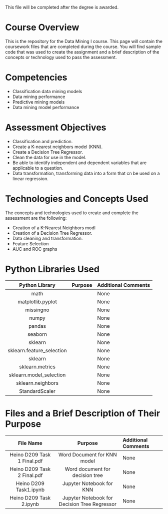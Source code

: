 This file will be completed after the degree is awarded.

# Course Overview

This is the repository for the Data Mining I course. This page will contain the coursework files that are completed during the course.  You will find sample code that was used to create the assignment and a brief description of the concepts or technology used to pass the assessment. 

# Competencies
- Classification data mining models
- Data mining performance
- Predictive mining models
- Data mining model performance

# Assessment Objectives
- Classification and prediction.
- Create a K-nearest neighbors model (KNN).
- Create a Decision Tree Regressor.
- Clean the data for use in the model.
- Be able to identify independent and dependent variables that are applicable to a question.
- Data transformation, transforming data into a form that cn be used on a linear regression.

# Technologies and Concepts Used
The concepts and technologies used to create and complete the assessment are the following:
- Creation of a K-Nearest Neighbors modl
- Creation of a Decision Tree Regressor.
- Data cleaning and transformation.
- Feature Selection
- AUC and ROC graphs

# Python Libraries Used
|**Python Library**|**Purpose**|**Additional Comments**|
|:-----:|:-----:|:-----|
|math|  | None |
|matplotlib.pyplot |  |None|
|missingno |   |None|
| numpy |  | None|
| pandas|  | None|
|seaborn |  | None|
|sklearn |  | None|
|sklearn.feature_selection |  | None|
|sklearn |  | None|
|sklearn.metrics|  | None|
|sklearn.model_selection |  | None|
| sklearn.neighbors |  | None|
| StandardScaler | | None|


# Files and a Brief Description of Their Purpose

|**File Name**|**Purpose**|**Additional Comments**|
|:-----:|:-----:|:-----|
| Heino D209 Task 1 Final.pdf | Word Document for KNN model | None |
| Heino D209 Task 2 Final.pdf| Word document for decision tree| None |
|Heino D209 Task1.ipynb| Jupyter Notebook for KNN | None |
| Heino D209 Task 2.ipynb| Jupyter Notebook for Decision Tree Regressor| None |
